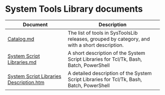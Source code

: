 ﻿# System Tools Library documents

Document                                                        | Description
----------------------------------------------------------------|------------------------------------------------------------------------
[Catalog.md](Catalog.md)                                        | The list of tools in SysToolsLib releases, grouped by category, and with a short description.
[System Script Libraries.md](System%20Script%20Libraries.md)    | A short description of the System Script Libraries for Tcl/Tk, Bash, Batch, PowerShell
[System Script Libraries Description.htm](https://htmlpreview.github.io/?https://github.com/JFLarvoire/SysToolsLib/blob/master/Docs/System%20Script%20Libraries%20Description.htm)      | A detailed description of the System Script Libraries for Tcl/Tk, Bash, Batch, PowerShell
